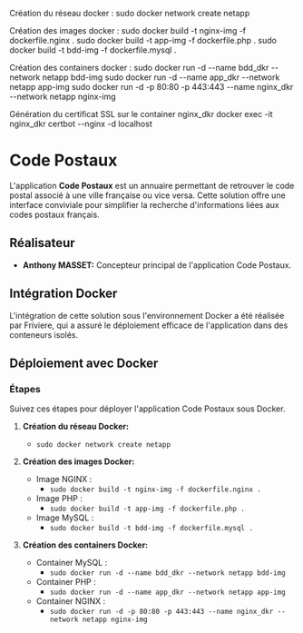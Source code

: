 Création du réseau docker :
sudo docker network create netapp

Création des images docker :
sudo docker build -t nginx-img -f dockerfile.nginx .
sudo docker build -t app-img -f dockerfile.php .
sudo docker build -t bdd-img -f dockerfile.mysql .

Création des containers docker :
sudo docker run -d --name bdd_dkr --network netapp bdd-img
sudo docker run -d --name app_dkr --network netapp app-img
sudo docker run -d -p 80:80 -p 443:443 --name nginx_dkr --network netapp nginx-img

Génération du certificat SSL sur le container nginx_dkr
docker exec -it nginx_dkr certbot --nginx -d localhost

# Code Postaux

L'application **Code Postaux** est un annuaire permettant de retrouver le code postal associé à une ville française ou vice versa. Cette solution offre une interface conviviale pour simplifier la recherche d'informations liées aux codes postaux français.

## Réalisateur
- **Anthony MASSET:** Concepteur principal de l'application Code Postaux.

## Intégration Docker
L'intégration de cette solution sous l'environnement Docker a été réalisée par Friviere, qui a assuré le déploiement efficace de l'application dans des conteneurs isolés.

## Déploiement avec Docker

### Étapes

Suivez ces étapes pour déployer l'application Code Postaux sous Docker.

1. **Création du réseau Docker:**
   - `sudo docker network create netapp`

2. **Création des images Docker:**
   - Image NGINX :
     - `sudo docker build -t nginx-img -f dockerfile.nginx .`
   - Image PHP :
     - `sudo docker build -t app-img -f dockerfile.php .`
   - Image MySQL :
     - `sudo docker build -t bdd-img -f dockerfile.mysql .`

3. **Création des containers Docker:**
   - Container MySQL :
     - `sudo docker run -d --name bdd_dkr --network netapp bdd-img`
   - Container PHP :
     - `sudo docker run -d --name app_dkr --network netapp app-img`
   - Container NGINX :
     - `sudo docker run -d -p 80:80 -p 443:443 --name nginx_dkr --network netapp nginx-img`

